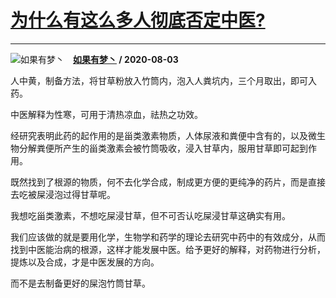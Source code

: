 # [为什么有这么多人彻底否定中医?](https://www.zhihu.com/answer/1381415112)

--------------------------------------------------------------

![如果有梦丶](https://pic4.zhimg.com/v2-3480844c471c5c059ebc82d23fff78e5.jpg?source=1940ef5c "如果有梦丶")&emsp;**[如果有梦丶](https://www.zhihu.com/people/li-bin-69-63-52) / 2020-08-03**

人中黄，制备方法，将甘草粉放入竹筒内，泡入人粪坑内，三个月取出，即可入药。


中医解释为性寒，可用于清热凉血，祛热之功效。

经研究表明此药的起作用的是甾类激素物质，人体尿液和粪便中含有的，以及微生物分解粪便所产生的甾类激素会被竹筒吸收，浸入甘草内，服用甘草即可起到作用。

既然找到了根源的物质，何不去化学合成，制成更方便的更纯净的药片，而是直接去吃被屎浸泡过得甘草呢。

我想吃甾类激素，不想吃屎浸甘草，但不可否认吃屎浸甘草这确实有用。

我们应该做的就是要用化学，生物学和药学的理论去研究中药中的有效成分，从而找到中医能治病的根源，这样才能发展中医。给予更好的解释，对药物进行分析，提炼以及合成，才是中医发展的方向。

而不是去制备更好的屎泡竹筒甘草。

